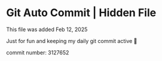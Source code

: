 # Git Auto Commit | Hidden File

This file was added Feb 12, 2025

Just for fun and keeping my daily git commit active 🤪

commit number: 3127652
